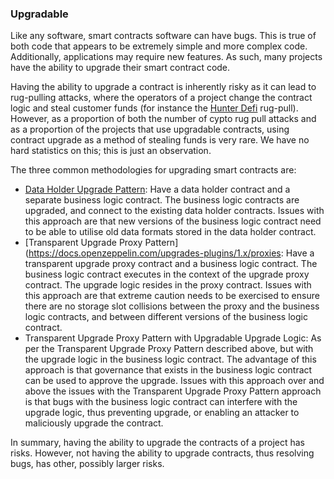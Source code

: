 ### Upgradable
Like any software, smart contracts software can have bugs. This is true of both code that appears to be extremely simple and more complex code. Additionally, applications may require new features. As such, many projects have the ability to upgrade their smart contract code.

Having the ability to upgrade a contract is inherently risky as it can lead to rug-pulling attacks, where the operators of a project change the contract logic and steal customer funds (for instance the [Hunter Defi](https://twitter.com/CertiKAlert/status/1523153063875575809) rug-pull). However, as a proportion of both the number of cypto rug pull attacks and as a proportion of the projects that use upgradable contracts, using contract upgrade as a method of stealing funds is very rare. We have no hard statistics on this; this is just an observation.

The three common methodologies for upgrading smart contracts are:

* [Data Holder Upgrade Pattern](https://www.youtube.com/watch?v=VhzafmGGmzo): Have a data holder contract and a separate business logic contract. The business logic contracts are upgraded, and connect to the existing data holder contracts. Issues with this approach are that new versions of the business logic contract need to be able to utilise old data formats stored in the data holder contract.
* [Transparent Upgrade Proxy Pattern](https://docs.openzeppelin.com/upgrades-plugins/1.x/proxies: Have a transparent upgrade proxy contract and a business logic contract. The business logic contract executes in the context of the upgrade proxy contract. The upgrade logic resides in the proxy contract. Issues with this approach are that extreme caution needs to be exercised to ensure there are no storage slot collisions between the proxy and the business logic contracts, and between different versions of the business logic contract.
* Transparent Upgrade Proxy Pattern with Upgradable Upgrade Logic: As per the Transparent Upgrade Proxy Pattern described above, but with the upgrade logic in the business logic contract. The advantage of this approach is that governance that exists in the business logic contract can be used to approve the upgrade. Issues with this approach over and above the issues with the Transparent Upgrade Proxy Pattern approach is that bugs with the business logic contract can interfere with the upgrade logic, thus preventing upgrade, or enabling an attacker to maliciously upgrade the contract.

In summary, having the ability to upgrade the contracts of a project has risks. However, not having the ability to upgrade contracts, thus resolving bugs, has other, possibly larger risks.
